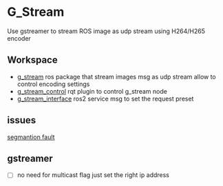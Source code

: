 # G_Stream
Use gstreamer to stream ROS image as udp stream using H264/H265 encoder


## Workspace
- [g_stream](src/g_stream/README.md) ros package that stream images msg as udp stream allow to control encoding settings
- [g_stream_control](src/g_stream_control/README.md) rqt plugin to control g_stream node
- [g_stream_interface](src/g_stream_interface/README.md) ros2 service msg to set the request preset


## issues
[segmantion fault](http://github.com/ros2/rclpy/issues/1149)


## gstreamer
- [ ] no need for multicast flag just set the right ip address



